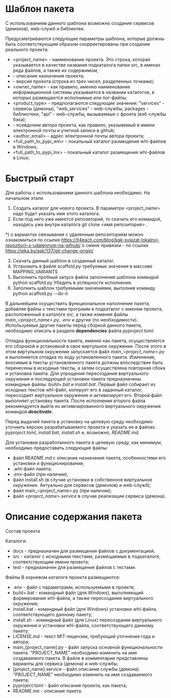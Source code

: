 # Шаблон пакета

С использованием данного шаблона возможно создание сервисов (демонов), web-служб и библиотек.

Предусматриваются следующие параметры шаблона, которые должны быть соответствующим образом скорректированы при создании реального проекта:
- <project_name> - наименование проекта. Это строка, которая указывается в качестве названия подкаталога папки src, в именах ряда файлов, а также их содержимом;
- <description> - описание назначения проекта;
- <version> - версия проекта (строка из трех чисел, разделенных точками);
- <owner_name> - как правило, именно наименование информационной системы указывается в названии каталогов, в которых размещаются исполнимые или лог-файлы;
- <product_type> - предполагаются следующие значения: "services" - сервисы (демоны), "web_services" - web-службы, packages - библиотеки, "api" - web-службы, вызываемые с фронта (вэб-службы бэка);
- <author> - псевдоним автора проекта, как правило, указывемый в имени электронной почты и учетной записи в github;
- <author_email> - адрес электронной почты автора проекта;
- <full_path_to_pypi_win> - локальный каталог размещения whl-файлов в Windows;
- <full_path_to_pypi_lnx> - локальный каталог размещения whl-файлов в Linux;

# Быстрый старт

Для работы с использованием данного шаблона необходимо.
На начальном этапе
1. Создать каталог для нового проекта. В параметре <project_name> надо будет указать имя этого каталога.
2. Если под него уже имеется репозиторий, то скачать его командой, находясь уже внутри каталога
   git clone <имя репозитория> .

*) о вариантах связывания с удаленным репозиторием можно ознакомиться по ссылке
https://it4each.com/blog/kak-sviazat-lokalnyi-repozitorii-s-udalennym-na-github/
о смене привязки - по ссылке
https://jeka.by/ask/137/git-change-origin/

3. Скачать данный шаблон в созданный каталог.
4. Установить в файле scaffold.py требуемые значения в массиве MAPPING_VARIANTS
5. Выполнить пробный запуск файла заполнения шаблона командой
python scaffold.py
Убедить в успешности исполнения.
6. Заполнить шаблон требуемыми значениями, выполнив команду
python scaffold.py --do-it

В дальнейшем осуществить функциональное наполнение пакета, добавляя файлы с текстами программ в подкаталог с именем проекта, расположенный в каталоге *src*, а также изменяя файлы *main_<project_name>.py*, *.env* и другие (по необходимости). Используемые другие пакеты перед сборкой данного пакета, необходимо описать в разделе **dependencies** файла *pyproject.toml*.

Отладка функциональности пакета, именно как пакета, осуществляется его сборокой и установкой в свое виртульное окружение. После этого в этом виртульном окружении запускается файл *main_<project_name>.py* и выполняется отладка по коду установленного пакета. Изменения, вносимые в тексты установленного пакета должны впоследствие быть перенесены в исходные тексты, а затем осуществлена повторная сбока и установка пакета.
Для упрощения пересоздания виртуального окружения и последующей установки пакета предназначены командные файлы: *build+.bat* и *install.bat*. Первый файл собирает из исходных текстов whl-файл, копирует его в заданный каталог, пересоздает виртуальное окружение и активизирует его. Второй файл выполняет установку пакета. После исполнения второго файла рекомендуется выйти из активизированного виртуального окружения командой _**deactivate**_.

Перед выдачей пакета в установку на целевую среду необходимо уточнить версию разрабатываемого проекта и указать ее в файлах: *pyproject.toml*, *install.bat*, *install.sh* и, возможно, *README.md*.

Для установки разработанного пакета в целевую среду, как минимум, необходимо предоставить следующие файлы:
- файл README.md с описание назначения пакета, особенностями его установки и функционирования;
- .whl-файл пакета;
- .env-файл (при наличии);
- файл install.sh (в случае установки в собственное виртуальное окружение. Актуально для сервисов (демонов) и web-служб);
- файл main_<project_name>.py (при наличии);
- файл *<project_name>.service* в случае реализации сервиса (демона).

# Описание содержания пакета

Состав проекта

Каталоги:
- docs - предназначен для размещения файлов с документацией;
- src - каталог с исходными текстами, размещаемые в подкаталоге, соответствующим имени проекта;
- test - предназначен для размещения файлов с тестами.

Файлы
В корневом каталоге проекта размещаются:
- .env - файл с параметрами, используемыми в проекте;
- build+.bat - командный файл (для Windows), выполняющий формирование whl-файла, а также пересоздание виртуального окружения;
- install.bat - командный файл (для Windows) установки whl-файла, соответствующего данному пакету;
- install.sh - командный файл (для Linux) пересоздания виртуального окружения и установки whl-файла, соответствующего данному пакету;
- LICENSE.md - текст MIT-лицензии, требующий уточнения года и автора;
- main_[project_name].py - файл запуска основной функциональности пакета. "PROJECT_NAME" необходимо изменить на имя создаваемого пакета. В файле в комментарии представлены варианты для сервиса (демона) и web-службы;
- [project_name].service - файл описания службы (демона). "PROJECT_NAME" необходимо изменить на имя создаваемого пакета;
- pyproject.toml - файл описания проекта, как пакета;
- README.me - описание пакета.
